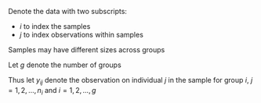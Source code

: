 Denote the data with two subscripts:
- $i$ to index the samples
- *j* to index observations within samples

Samples may have different sizes across groups

Let $g$ denote the number of groups

Thus let $y_{ij}$ denote the observation on individual $j$ in the sample for group $i$, $j = 1,2,...,n_i$ and $i = 1,2,...,g$

